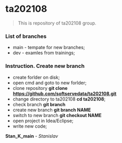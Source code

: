 # ta202108

> This is repository of ta202108 group.

### List of branches

- main - tempate for new branches;
- dev - examles from trainings;

### Instruction. Create new branch

- create forlder on disk;
- open cmd and goto to new forlder;
- clone repository **git clone https://github.com/softservedata/ta202108.git**
- change directory to ta202108 **cd ta202108**;
- check branch **git branch**
- create new branch **git branch NAME**
- switch to new branch **git checkout NAME**
- open project in Idea/Eclipse;
- write new code;
  
**Stan_K_main** - _Stanislav_